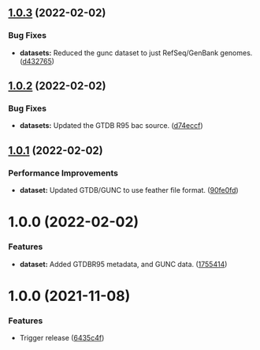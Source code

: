 ## [1.0.3](https://github.com/aaronmussig/magna/compare/v1.0.2...v1.0.3) (2022-02-02)


### Bug Fixes

* **datasets:** Reduced the gunc dataset to just RefSeq/GenBank genomes. ([d432765](https://github.com/aaronmussig/magna/commit/d43276556658ffae56d756b2c5e629d3efe46e9b))

## [1.0.2](https://github.com/aaronmussig/magna/compare/v1.0.1...v1.0.2) (2022-02-02)


### Bug Fixes

* **datasets:** Updated the GTDB R95 bac source. ([d74eccf](https://github.com/aaronmussig/magna/commit/d74eccf03e949c8798df9b0a09f23f3d76ebfc56))

## [1.0.1](https://github.com/aaronmussig/magna/compare/v1.0.0...v1.0.1) (2022-02-02)


### Performance Improvements

* **dataset:** Updated GTDB/GUNC to use feather file format. ([90fe0fd](https://github.com/aaronmussig/magna/commit/90fe0fdcfab3021002d51005d6d4c77b73018043))

# 1.0.0 (2022-02-02)


### Features

* **dataset:** Added GTDBR95 metadata, and GUNC data. ([1755414](https://github.com/aaronmussig/magna/commit/17554142b6b2a29f1b5899f31f014f8fb0c28428))

# 1.0.0 (2021-11-08)


### Features

* Trigger release ([6435c4f](https://github.com/aaronmussig/magna/commit/6435c4ff9d21192ae3dfff20023e9a996423da2b))
